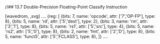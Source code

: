 //## 13.7 Double-Precision Floating-Point Classify Instruction

[wavedrom, ,svg]
....
{reg: [
{bits: 7, name: 'opcode', attr: ['7','OP-FP'], type: 8},
{bits: 5, name: 'rd',     attr: ['5','dest'],   type: 2},
{bits: 3, name: 'rm',     attr: ['3','1'], type: 8},
{bits: 5, name: 'rs1',    attr: ['5','src'], type: 4},
{bits: 5, name: 'rs2',    attr: ['5','0'], type: 8},
{bits: 2, name: 'fmt',    attr: ['2','D'], type: 8},
{bits: 5, name: 'funct5', attr: ['5','FCLASS'], type: 8},
]}
....

